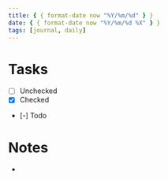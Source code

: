 ```yaml
---
title: { { format-date now "%Y/%m/%d" } }
date: { { format-date now "%Y/%m/%d %X" } }
tags: [journal, daily]
---
```


# Tasks

- [ ] Unchecked
- [x] Checked
- [-] Todo

# Notes

-
